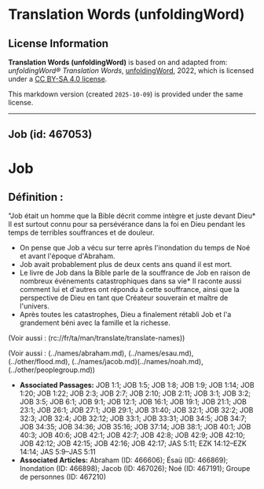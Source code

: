 # Translation Words (unfoldingWord)

## License Information

**Translation Words (unfoldingWord)** is based on and adapted from: _unfoldingWord® Translation Words_, [unfoldingWord](https://unfoldingword.org/utw), 2022, which is licensed under a [CC BY-SA 4.0 license](https://creativecommons.org/licenses/by-sa/4.0/legalcode.en).

This markdown version (created `2025-10-09`) is provided under the same license.



--------------------------------

## Job (id: 467053)

Job
===

Définition :
------------

"Job était un homme que la Bible décrit comme intègre et juste devant Dieu\* Il est surtout connu pour sa persévérance dans la foi en Dieu pendant les temps de terribles souffrances et de douleur.

* On pense que Job a vécu sur terre après l'inondation du temps de Noé et avant l'époque d'Abraham.
* Job avait probablement plus de deux cents ans quand il est mort.
* Le livre de Job dans la Bible parle de la souffrance de Job en raison de nombreux événements catastrophiques dans sa vie\* Il raconte aussi comment lui et d'autres ont répondu à cette souffrance, ainsi que la perspective de Dieu en tant que Créateur souverain et maître de l'univers.
* Après toutes les catastrophes, Dieu a finalement rétabli Job et l'a grandement béni avec la famille et la richesse.

(Voir aussi : (rc://fr/ta/man/translate/translate\-names))

(Voir aussi : (../names/abraham.md), (../names/esau.md), (../other/flood.md), (../names/jacob.md)(../names/noah.md), (../other/peoplegroup.md))

* **Associated Passages:** JOB 1:1; JOB 1:5; JOB 1:8; JOB 1:9; JOB 1:14; JOB 1:20; JOB 1:22; JOB 2:3; JOB 2:7; JOB 2:10; JOB 2:11; JOB 3:1; JOB 3:2; JOB 3:5; JOB 6:1; JOB 9:1; JOB 12:1; JOB 16:1; JOB 19:1; JOB 21:1; JOB 23:1; JOB 26:1; JOB 27:1; JOB 29:1; JOB 31:40; JOB 32:1; JOB 32:2; JOB 32:3; JOB 32:4; JOB 32:12; JOB 33:1; JOB 33:31; JOB 34:5; JOB 34:7; JOB 34:35; JOB 34:36; JOB 35:16; JOB 37:14; JOB 38:1; JOB 40:1; JOB 40:3; JOB 40:6; JOB 42:1; JOB 42:7; JOB 42:8; JOB 42:9; JOB 42:10; JOB 42:12; JOB 42:15; JOB 42:16; JOB 42:17; JAS 5:11; EZK 14:12–EZK 14:14; JAS 5:9–JAS 5:11
* **Associated Articles:** Abraham (ID: 466606); Ésaü (ID: 466869); Inondation (ID: 466898); Jacob (ID: 467026); Noé (ID: 467191); Groupe de personnes (ID: 467210)

